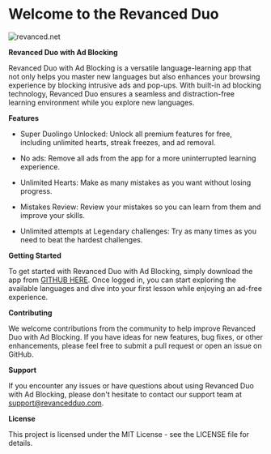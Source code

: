 # Welcome to the Revanced Duo

![revanced.net](https://revanced.net/assets/img/android-chrome-192x192.png)

**Revanced Duo with Ad Blocking**

  Revanced Duo with Ad Blocking is a versatile language-learning app that not only helps you master new languages but also enhances your browsing experience by blocking intrusive ads and pop-ups. With built-in ad blocking technology, Revanced Duo ensures a seamless and distraction-free learning environment while you explore new languages.

**Features**

- Super Duolingo Unlocked: Unlock all premium features for free, including unlimited hearts, streak freezes, and ad removal.
  
- No ads: Remove all ads from the app for a more uninterrupted learning experience.
  
- Unlimited Hearts: Make as many mistakes as you want without losing progress.
  
- Mistakes Review: Review your mistakes so you can learn from them and improve your skills.
  
- Unlimited attempts at Legendary challenges: Try as many times as you need to beat the hardest challenges.

**Getting Started**

  To get started with Revanced Duo with Ad Blocking, simply download the app from [GITHUB HERE](). Once logged in, you can start exploring the available languages and dive into your first lesson while enjoying an ad-free experience.

**Contributing**

  We welcome contributions from the community to help improve Revanced Duo with Ad Blocking. If you have ideas for new features, bug fixes, or other enhancements, please feel free to submit a pull request or open an issue on GitHub.

**Support**

  If you encounter any issues or have questions about using Revanced Duo with Ad Blocking, please don't hesitate to contact our support team at [support@revancedduo.com](https://www.revanced.net/contact).

**License**

  This project is licensed under the MIT License - see the LICENSE file for details.
